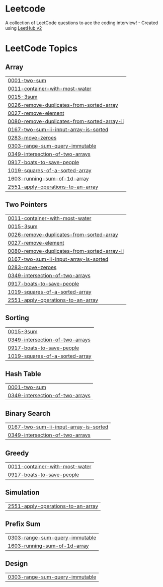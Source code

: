 # Leetcode
A collection of LeetCode questions to ace the coding interview! - Created using [LeetHub v2](https://github.com/arunbhardwaj/LeetHub-2.0)

<!---LeetCode Topics Start-->
# LeetCode Topics
## Array
|  |
| ------- |
| [0001-two-sum](https://github.com/harinii-a/Leetcode/tree/master/0001-two-sum) |
| [0011-container-with-most-water](https://github.com/harinii-a/Leetcode/tree/master/0011-container-with-most-water) |
| [0015-3sum](https://github.com/harinii-a/Leetcode/tree/master/0015-3sum) |
| [0026-remove-duplicates-from-sorted-array](https://github.com/harinii-a/Leetcode/tree/master/0026-remove-duplicates-from-sorted-array) |
| [0027-remove-element](https://github.com/harinii-a/Leetcode/tree/master/0027-remove-element) |
| [0080-remove-duplicates-from-sorted-array-ii](https://github.com/harinii-a/Leetcode/tree/master/0080-remove-duplicates-from-sorted-array-ii) |
| [0167-two-sum-ii-input-array-is-sorted](https://github.com/harinii-a/Leetcode/tree/master/0167-two-sum-ii-input-array-is-sorted) |
| [0283-move-zeroes](https://github.com/harinii-a/Leetcode/tree/master/0283-move-zeroes) |
| [0303-range-sum-query-immutable](https://github.com/harinii-a/Leetcode/tree/master/0303-range-sum-query-immutable) |
| [0349-intersection-of-two-arrays](https://github.com/harinii-a/Leetcode/tree/master/0349-intersection-of-two-arrays) |
| [0917-boats-to-save-people](https://github.com/harinii-a/Leetcode/tree/master/0917-boats-to-save-people) |
| [1019-squares-of-a-sorted-array](https://github.com/harinii-a/Leetcode/tree/master/1019-squares-of-a-sorted-array) |
| [1603-running-sum-of-1d-array](https://github.com/harinii-a/Leetcode/tree/master/1603-running-sum-of-1d-array) |
| [2551-apply-operations-to-an-array](https://github.com/harinii-a/Leetcode/tree/master/2551-apply-operations-to-an-array) |
## Two Pointers
|  |
| ------- |
| [0011-container-with-most-water](https://github.com/harinii-a/Leetcode/tree/master/0011-container-with-most-water) |
| [0015-3sum](https://github.com/harinii-a/Leetcode/tree/master/0015-3sum) |
| [0026-remove-duplicates-from-sorted-array](https://github.com/harinii-a/Leetcode/tree/master/0026-remove-duplicates-from-sorted-array) |
| [0027-remove-element](https://github.com/harinii-a/Leetcode/tree/master/0027-remove-element) |
| [0080-remove-duplicates-from-sorted-array-ii](https://github.com/harinii-a/Leetcode/tree/master/0080-remove-duplicates-from-sorted-array-ii) |
| [0167-two-sum-ii-input-array-is-sorted](https://github.com/harinii-a/Leetcode/tree/master/0167-two-sum-ii-input-array-is-sorted) |
| [0283-move-zeroes](https://github.com/harinii-a/Leetcode/tree/master/0283-move-zeroes) |
| [0349-intersection-of-two-arrays](https://github.com/harinii-a/Leetcode/tree/master/0349-intersection-of-two-arrays) |
| [0917-boats-to-save-people](https://github.com/harinii-a/Leetcode/tree/master/0917-boats-to-save-people) |
| [1019-squares-of-a-sorted-array](https://github.com/harinii-a/Leetcode/tree/master/1019-squares-of-a-sorted-array) |
| [2551-apply-operations-to-an-array](https://github.com/harinii-a/Leetcode/tree/master/2551-apply-operations-to-an-array) |
## Sorting
|  |
| ------- |
| [0015-3sum](https://github.com/harinii-a/Leetcode/tree/master/0015-3sum) |
| [0349-intersection-of-two-arrays](https://github.com/harinii-a/Leetcode/tree/master/0349-intersection-of-two-arrays) |
| [0917-boats-to-save-people](https://github.com/harinii-a/Leetcode/tree/master/0917-boats-to-save-people) |
| [1019-squares-of-a-sorted-array](https://github.com/harinii-a/Leetcode/tree/master/1019-squares-of-a-sorted-array) |
## Hash Table
|  |
| ------- |
| [0001-two-sum](https://github.com/harinii-a/Leetcode/tree/master/0001-two-sum) |
| [0349-intersection-of-two-arrays](https://github.com/harinii-a/Leetcode/tree/master/0349-intersection-of-two-arrays) |
## Binary Search
|  |
| ------- |
| [0167-two-sum-ii-input-array-is-sorted](https://github.com/harinii-a/Leetcode/tree/master/0167-two-sum-ii-input-array-is-sorted) |
| [0349-intersection-of-two-arrays](https://github.com/harinii-a/Leetcode/tree/master/0349-intersection-of-two-arrays) |
## Greedy
|  |
| ------- |
| [0011-container-with-most-water](https://github.com/harinii-a/Leetcode/tree/master/0011-container-with-most-water) |
| [0917-boats-to-save-people](https://github.com/harinii-a/Leetcode/tree/master/0917-boats-to-save-people) |
## Simulation
|  |
| ------- |
| [2551-apply-operations-to-an-array](https://github.com/harinii-a/Leetcode/tree/master/2551-apply-operations-to-an-array) |
## Prefix Sum
|  |
| ------- |
| [0303-range-sum-query-immutable](https://github.com/harinii-a/Leetcode/tree/master/0303-range-sum-query-immutable) |
| [1603-running-sum-of-1d-array](https://github.com/harinii-a/Leetcode/tree/master/1603-running-sum-of-1d-array) |
## Design
|  |
| ------- |
| [0303-range-sum-query-immutable](https://github.com/harinii-a/Leetcode/tree/master/0303-range-sum-query-immutable) |
<!---LeetCode Topics End-->